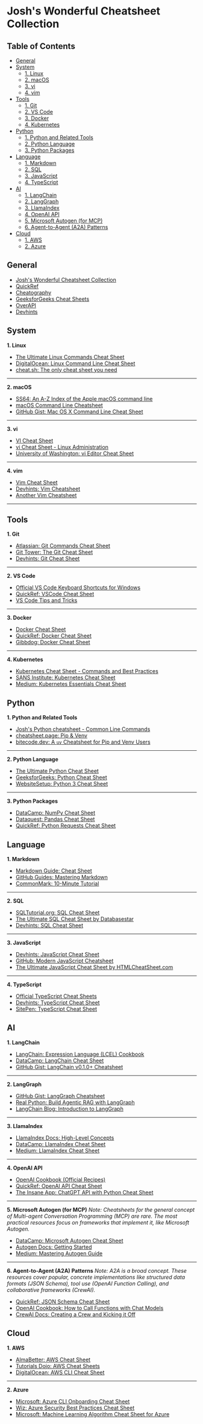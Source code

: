 # Josh's Wonderful Cheatsheet Collection

## Table of Contents
- [General](#general)
- [System](#system)
  - [1. Linux](#1-linux)
  - [2. macOS](#2-macos)
  - [3. vi](#3-vi)
  - [4. vim](#4-vim)
- [Tools](#tools)
  - [1. Git](#1-git)
  - [2. VS Code](#2-vs-code)
  - [3. Docker](#3-docker)
  - [4. Kubernetes](#4-kubernetes)
- [Python](#python)
  - [1. Python and Related Tools](#1-python-and-related-tools)
  - [2. Python Language](#2-python-language)
  - [3. Python Packages](#3-python-packages)
- [Language](#language)
  - [1. Markdown](#1-markdown)
  - [2. SQL](#2-sql)
  - [3. JavaScript](#3-javascript)
  - [4. TypeScript](#4-typescript)
- [AI](#ai)
  - [1. LangChain](#1-langchain)
  - [2. LangGraph](#2-langgraph)
  - [3. LlamaIndex](#3-llamaindex)
  - [4. OpenAI API](#4-openai-api)
  - [5. Microsoft Autogen (for MCP)](#5-microsoft-autogen-for-mcp)
  - [6. Agent-to-Agent (A2A) Patterns](#6-agent-to-agent-a2a-patterns)
- [Cloud](#cloud)
  - [1. AWS](#1-aws)
  - [2. Azure](#2-azure)

## General
  - [Josh's Wonderful Cheatsheet Collection](https://github.com/JoshuaChen42/cheatsheets/blob/main/collection.md)
  - [QuickRef](https://quickref.me)
  - [Cheatography](https://cheatography.com)
  - [GeeksforGeeks Cheat Sheets](https://www.google.com/search?q=https://www.geeksforgeeks.org/cheat-sheets/)
  - [OverAPI](https://overapi.com/)
  - [Devhints](https://devhints.io/)

## System
**1. Linux**

  - [The Ultimate Linux Commands Cheat Sheet](https://www.google.com/search?q=https://linuxhandbook.com/linux-commands-cheat-sheet/)
  - [DigitalOcean: Linux Command Line Cheat Sheet](https://www.google.com/search?q=https://www.digitalocean.com/community/cheatsheets/linux-command-line-cheat-sheet)
  - [cheat.sh: The only cheat sheet you need](https://cheat.sh/)

-----

**2. macOS**

  - [SS64: An A-Z Index of the Apple macOS command line](https://ss64.com/osx/)
  - [macOS Command Line Cheatsheet](https://www.google.com/search?q=https://mac.install.guide/command-line/cheatsheet.html)
  - [GitHub Gist: Mac OS X Command Line Cheat Sheet](https://gist.github.com/kevin-smets/8568070)

-----

**3. vi**

  - [VI Cheat Sheet](https://www.cs.colostate.edu/helpdocs/vi.html)
  - [vi Cheat Sheet - Linux Administration](http://www.linux-admins.net/2011/01/vi-cheat-sheet.html)
  - [University of Washington: vi Editor Cheat Sheet](https://www.google.com/search?q=https://itconnect.uw.edu/learn/workshops/online-tutorials/vi-text-editor-tutorial/vi-cheat-sheet-2/)

-----

**4. vim**

  - [Vim Cheat Sheet](https://vim.rtorr.com/)
  - [Devhints: Vim Cheatsheet](https://devhints.io/vim)
  - [Another Vim Cheatsheet](https://www.google.com/search?q=https://www.catswhocode.com/blog/100-vim-commands-every-programmer-should-know-2)

-----

## Tools
**1. Git**

  - [Atlassian: Git Commands Cheat Sheet](https://www.atlassian.com/git/tutorials/atlassian-git-cheatsheet)
  - [Git Tower: The Git Cheat Sheet](https://www.google.com/search?q=https://www.git-tower.com/learn/git/cheat-sheet)
  - [Devhints: Git Cheat Sheet](https://www.google.com/search?q=https://devhints.io/git)

-----

**2. VS Code**

  - [Official VS Code Keyboard Shortcuts for Windows](https://code.visualstudio.com/shortcuts/keyboard-shortcuts-windows.pdf)
  - [QuickRef: VSCode Cheat Sheet](https://quickref.me/vscode.html)
  - [VS Code Tips and Tricks](https://code.visualstudio.com/docs/getstarted/tips-and-tricks)

-----

**3. Docker**

  - [Docker Cheat Sheet](https://docs.docker.com/get-started/docker_cheatsheet.pdf)
  - [QuickRef: Docker Cheat Sheet](https://quickref.me/docker.html)
  - [Gibbdog: Docker Cheat Sheet](https://www.google.com/search?q=https://www.docker.com/sites/default/files/d8/2019-09/docker-cheat-sheet.pdf)

-----

**4. Kubernetes**

  - [Kubernetes Cheat Sheet - Commands and Best Practices](https://spacelift.io/blog/kubernetes-cheat-sheet)
  - [SANS Institute: Kubernetes Cheat Sheet](https://www.sans.org/posters/kubernetes-cheat-sheet/)
  - [Medium: Kubernetes Essentials Cheat Sheet](https://medium.com/@yahya.mlaouhi/kubernetes-essentials-cheat-sheet-for-beginners-and-pros-44916273d778)

## Python
**1. Python and Related Tools**

  - [Josh's Python cheatsheet - Common Line Commands](https://github.com/JoshuaChen42/cheatsheets/blob/main/python/cli-commands.md)
  - [cheatsheet.page: Pip & Venv](https://www.google.com/search?q=https://cheatsheet.page/python/pip-venv/)
  - [bitecode.dev: A `uv` Cheatsheet for Pip and Venv Users](https://www.google.com/search?q=%5Bhttps://www.bitecode.dev/p/uv-the-new-king-of-python-packaging%5D\(https://www.bitecode.dev/p/uv-the-new-king-of-python-packaging\))

-----

**2. Python Language**

  - [The Ultimate Python Cheat Sheet](https://www.pythoncheatsheet.org/)
  - [GeeksforGeeks: Python Cheat Sheet](https://www.google.com/search?q=https://www.geeksforgeeks.org/python-cheatsheet/)
  - [WebsiteSetup: Python 3 Cheat Sheet](https://www.google.com/search?q=https://www.websitehostingrating.com/python-cheat-sheet/)

-----

**3. Python Packages**

  - [DataCamp: NumPy Cheat Sheet](https://www.datacamp.com/cheat-sheet/numpy-cheat-sheet-data-analysis-in-python)
  - [Dataquest: Pandas Cheat Sheet](https://www.dataquest.io/blog/pandas-cheat-sheet/)
  - [QuickRef: Python Requests Cheat Sheet](https://www.google.com/search?q=https://quickref.me/requests)

## Language
**1. Markdown**

  - [Markdown Guide: Cheat Sheet](https://www.markdownguide.org/cheat-sheet/)
  - [GitHub Guides: Mastering Markdown](https://guides.github.com/features/mastering-markdown/)
  - [CommonMark: 10-Minute Tutorial](https://commonmark.org/help/)

-----

**2. SQL**

  - [SQLTutorial.org: SQL Cheat Sheet](https://www.sqltutorial.org/sql-cheat-sheet/)
  - [The Ultimate SQL Cheat Sheet by Databasestar](https://www.databasestar.com/sql-cheat-sheet/)
  - [Devhints: SQL Cheat Sheet](https://www.google.com/search?q=https://devhints.io/sql)

-----

**3. JavaScript**

  - [Devhints: JavaScript Cheat Sheet](https://www.google.com/search?q=https://devhints.io/javascript)
  - [GitHub: Modern JavaScript Cheatsheet](https://github.com/mbeaudru/modern-js-cheatsheet)
  - [The Ultimate JavaScript Cheat Sheet by HTMLCheatSheet.com](https://htmlcheatsheet.com/js/)

-----

**4. TypeScript**

  - [Official TypeScript Cheat Sheets](https://www.typescriptlang.org/cheatsheets)
  - [Devhints: TypeScript Cheat Sheet](https://devhints.io/typescript)
  - [SitePen: TypeScript Cheat Sheet](https://www.sitepen.com/blog/typescript-cheat-sheet)

## AI
**1. LangChain**

  - [LangChain: Expression Language (LCEL) Cookbook](https://www.google.com/search?q=https://python.langchain.com/docs/expression_language/cookbook/)
  - [DataCamp: LangChain Cheat Sheet](https://www.google.com/search?q=https://www.datacamp.com/cheat-sheet/langchain-cheat-sheet)
  - [GitHub Gist: LangChain v0.1.0+ Cheatsheet](https://www.google.com/search?q=https://gist.github.com/gdp-llm/4521192994e4344f653f2022416b71b8)

-----

**2. LangGraph**

  - [GitHub Gist: LangGraph Cheatsheet](https://gist.github.com/razhangwei/631a799e6bd69b26ce9c118c624cd80d)
  - [Real Python: Build Agentic RAG with LangGraph](https://realpython.com/langgraph-python/)
  - [LangChain Blog: Introduction to LangGraph](https://blog.langchain.dev/langgraph-multi-agent-workflows/)

-----

**3. LlamaIndex**

  - [LlamaIndex Docs: High-Level Concepts](https://www.google.com/search?q=https://docs.llamaindex.ai/en/stable/getting_started/high_level_concepts.html)
  - [DataCamp: LlamaIndex Cheat Sheet](https://www.google.com/search?q=https://www.datacamp.com/cheat-sheet/llamaindex-cheat-sheet)
  - [Medium: LlamaIndex Cheat Sheet](https://www.google.com/search?q=https://medium.com/%40srinivas.kcr/llamaindex-cheat-sheet-375137583a45)

-----

**4. OpenAI API**

  - [OpenAI Cookbook (Official Recipes)](https://cookbook.openai.com/)
  - [QuickRef: OpenAI API Cheat Sheet](https://www.google.com/search?q=https://quickref.me/openai-api)
  - [The Insane App: ChatGPT API with Python Cheat Sheet](https://www.google.com/search?q=https://www.theinsaneapp.com/2023/04/openai-chatgpt-api-cheat-sheet.html)

-----

**5. Microsoft Autogen (for MCP)**
*Note: Cheatsheets for the general concept of Multi-agent Conversation Programming (MCP) are rare. The most practical resources focus on frameworks that implement it, like Microsoft Autogen.*

  - [DataCamp: Microsoft Autogen Cheat Sheet](https://www.google.com/search?q=https://www.datacamp.com/cheat-sheet/autogen-cheat-sheet)
  - [Autogen Docs: Getting Started](https://www.google.com/search?q=https://microsoft.github.io/autogen/docs/getting-started/)
  - [Medium: Mastering Autogen Guide](https://www.google.com/search?q=https://medium.com/%40konfuzio/mastering-autogen-a-comprehensive-guide-to-multi-agent-conversations-385a47348988)

-----

**6. Agent-to-Agent (A2A) Patterns**
*Note: A2A is a broad concept. These resources cover popular, concrete implementations like structured data formats (JSON Schema), tool use (OpenAI Function Calling), and collaborative frameworks (CrewAI).*

  - [QuickRef: JSON Schema Cheat Sheet](https://www.google.com/search?q=https://quickref.me/json-schema.html)
  - [OpenAI Cookbook: How to Call Functions with Chat Models](https://cookbook.openai.com/examples/how_to_call_functions_with_chat_models)
  - [CrewAI Docs: Creating a Crew and Kicking it Off](https://www.google.com/search?q=https://docs.crewai.com/how-to/creating-a-crew-and-kick-it-off/)

## Cloud
**1. AWS**

  - [AlmaBetter: AWS Cheat Sheet](https://www.almabetter.com/bytes/cheat-sheet/aws)
  - [Tutorials Dojo: AWS Cheat Sheets](https://tutorialsdojo.com/aws-cheat-sheets/)
  - [DigitalOcean: AWS CLI Cheat Sheet](https://www.google.com/search?q=https://www.digitalocean.com/community/cheatsheets/aws-cli-cheat-sheet)

-----

**2. Azure**

  - [Microsoft: Azure CLI Onboarding Cheat Sheet](https://learn.microsoft.com/en-us/cli/azure/cheat-sheet-onboarding?view=azure-cli-latest)
  - [Wiz: Azure Security Best Practices Cheat Sheet](https://www.wiz.io/lp/azure-security-best-practices-cheat-sheet)
  - [Microsoft: Machine Learning Algorithm Cheat Sheet for Azure](https://learn.microsoft.com/en-us/azure/machine-learning/algorithm-cheat-sheet?view=azureml-api-1)
